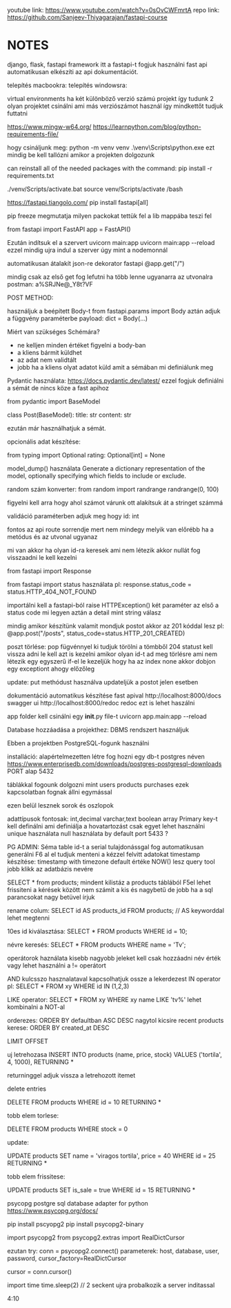 youtube link: https://www.youtube.com/watch?v=0sOvCWFmrtA
repo link: https://github.com/Sanjeev-Thiyagarajan/fastapi-course

# NOTES

django, flask, fastapi framework itt a fastapi-t fogjuk használni
fast api automatikusan elkészíti az api dokumentációt.

telepítés macbookra:
telepítés windowsra:

virtual environments
ha két különböző verzió számú projekt így tudunk 2 olyan projektet csinálni ami más verziószámot használ így mindkettőt tudjuk futtatni

https://www.mingw-w64.org/
https://learnpython.com/blog/python-requirements-file/

hogy csináljunk meg: python -m venv venv
.\venv\Scripts\python.exe
ezt mindig be kell tallózni amikor a projekten dolgozunk

can reinstall all of the needed packages with the command:
pip install -r requirements.txt

./venv/Scripts/activate.bat
source venv/Scripts/activate /bash

https://fastapi.tiangolo.com/
pip install fastapi[all]

pip freeze megmutatja milyen packokat tettük fel
a lib mappába teszi fel

from fastapi import FastAPI
app = FastAPI()

Ezután indítsuk el a szervert
uvicorn main:app
uvicorn main:app --reload ezzel mindig ujra indul a szerver úgy mint a nodemonnál

automatikusan átalakít json-re
dekorator fastapi @app.get("/")

mindig csak az első get fog lefutni ha több lenne ugyanarra az utvonalra
postman: a%SRJNe@_Y8t?VF

POST METHOD:

használjuk a beépített Body-t from fastapi.params import Body
aztán adjuk a függvény paraméterbe payload: dict = Body(...)

Miért van szükséges Schémára?
- ne kelljen minden értéket figyelni a body-ban
- a kliens bármit küldhet
- az adat nem validtált
- jobb ha a kliens olyat adatot küld amit a sémában mi definiálunk meg

Pydantic használata:
https://docs.pydantic.dev/latest/
ezzel fogjuk definiálni a sémát de nincs köze a fast apihoz

from pydantic import BaseModel

class Post(BaseModel):
    title: str
    content: str

 ezután már használhatjuk a sémát.

 opcionális adat készítése:

 from typing import Optional
 rating: Optional[int] = None

 model_dump() használata
 Generate a dictionary representation of the model, optionally specifying which fields to include or exclude.

 random szám konverter:
 from random import randrange
 randrange(0, 100)

figyelni kell arra hogy ahol számot várunk ott alakítsuk át a stringet számmá 

validáció paraméterben adjuk meg hogy id: int

fontos az api route sorrendje mert nem mindegy melyik van előrébb ha a metódus és az utvonal ugyanaz

mi van akkor ha olyan id-ra keresek ami nem létezik akkor nullát fog visszaadni le kell kezelni

from fastapi import Response

from fastapi import status
használata pl:
 response.status_code = status.HTTP_404_NOT_FOUND

importálni kell a fastapi-ból
 raise HTTPException()
 két paraméter az első a status code mi legyen aztán a detail mint string válasz

 mindig amikor készítünk valamit mondjuk postot akkor az 201 kóddal lesz pl:
 @app.post("/posts", status_code=status.HTTP_201_CREATED)

poszt törlése:
pop fügvénnyel ki tudjuk törölni a tömbből
204 statust kell vissza adni
le kell azt is kezelni amikor olyan id-t ad meg törlésre ami nem létezik
egy egyszerű if-el le kezeljük hogy ha az index none akkor dobjon egy exceptiont ahogy előzőleg

update:
put methódust használva updateljük a postot jelen esetben

dokumentáció automatikus készítése fast apival
http://localhost:8000/docs swagger ui
http://localhost:8000/redoc redoc ezt is lehet haszálni 

app folder kell csinálni egy __init__.py file-t
uvicorn app.main:app --reload

Database hozzáadása a projekthez:
DBMS rendszert használjuk

Ebben a projektben PostgreSQL-fogunk használni

installáció:
alapértelmezetten létre fog hozni egy db-t postgres néven
https://www.enterprisedb.com/downloads/postgres-postgresql-downloads
PORT alap 5432

táblákkal fogounk dolgozni mint users products purchases
ezek kapcsolatban fognak állni egymással

ezen belül lesznek sorok és oszlopok

adattípusok fontosak: int,decimal varchar,text boolean array
Primary key-t kell definálni ami definiálja a hovatartozást csak egyet lehet használni
unique használata
null használata by default
port 5433 ?

PG ADMIN:
Séma table
id-t a serial tulajdonássgal fog automatikusan generálni
F6 al el tudjuk menteni a kézzel felvitt adatokat
timestamp készítése:
timestamp with timezone default értéke NOW() lesz
query tool jobb klikk az adatbázis nevére

SELECT * from products; mindent kilistáz a products táblából
F5el lehet frissiteni a kérések között
nem számit a kis és nagybetű de jobb ha a sql parancsokat nagy betüvel írjuk

rename colum:
SELECT id AS products_id FROM products; // AS keyworddal lehet megtenni

10es id kiválasztása: SELECT * FROM products WHERE id = 10;

névre keresés: SELECT * FROM products WHERE name = 'Tv';

operátorok haználata kisebb nagyobb jeleket kell csak hozzáadni név érték vagy lehet használni a != operátort

AND kulcsszo hasznalataval kapcsolhatjuk ossze a lekerdezest
IN operator pl:
SELECT * FROM xy WHERE id IN (1,2,3)

LIKE operator:
SELECT * FROM xy WHERE xy name LIKE 'tv%'
lehet kombinalni a NOT-al 

orderezes:
ORDER BY defaultban ASC 
DESC nagytol kicsire
recent products kerese: 
ORDER BY created_at DESC

LIMIT
OFFSET

uj letrehozasa INSERT INTO products (name, price, stock) VALUES ('tortila', 4, 1000), RETURNING *

returninggel adjuk vissza a letrehozott itemet

delete entries 

DELETE FROM products WHERE id = 10 RETURNING *

tobb elem torlese:

DELETE FROM products WHERE stock = 0

update:

UPDATE products SET name = 'viragos tortila', price = 40 WHERE id = 25 RETURNING *

tobb elem frissitese: 

UPDATE products SET is_sale = true WHERE id = 15 RETURNING *

psycopg postgre sql database adapter for python
https://www.psycopg.org/docs/

pip install pscyopg2
pip install psycopg2-binary

import psycopg2
from psycopg2.extras import RealDictCursor

ezutan try:
conn = psycopg2.connect()
parameterek:
host, database, user, password, 
cursor_factory=RealDictCursor

cursor = conn.cursor()

import time
time.sleep(2) // 2 seckent ujra probalkozik a server inditassal

4:10